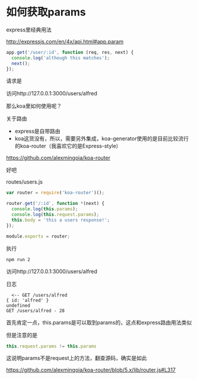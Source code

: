 # 如何获取params

express里经典用法

http://expressjs.com/en/4x/api.html#app.param


```javascript
app.get('/user/:id', function (req, res, next) {
  console.log('although this matches');
  next();
});
```

请求是


访问http://127.0.0.1:3000/users/alfred


那么koa里如何使用呢？

关于路由

- express是自带路由
- koa这货没有，所以，需要另外集成，koa-generator使用的是目前比较流行的koa-router（我喜欢它的是Express-style）

https://github.com/alexmingoia/koa-router

好吧

routes/users.js

```javascript
var router = require('koa-router')();

router.get('/:id', function *(next) {
  console.log(this.params);
  console.log(this.request.params);
  this.body = 'this a users response!';
});

module.exports = router;
```

执行

```shell
npm run 2
```

访问http://127.0.0.1:3000/users/alfred

日志

```
  <-- GET /users/alfred
{ id: 'alfred' }
undefined
GET /users/alfred - 28
```

首先肯定一点，this.params是可以取到params的，这点和express路由用法类似

但是注意的是

```javascript
this.request.params != this.params
```

这说明params不是request上的方法，翻查源码，确实是如此

https://github.com/alexmingoia/koa-router/blob/5.x/lib/router.js#L317